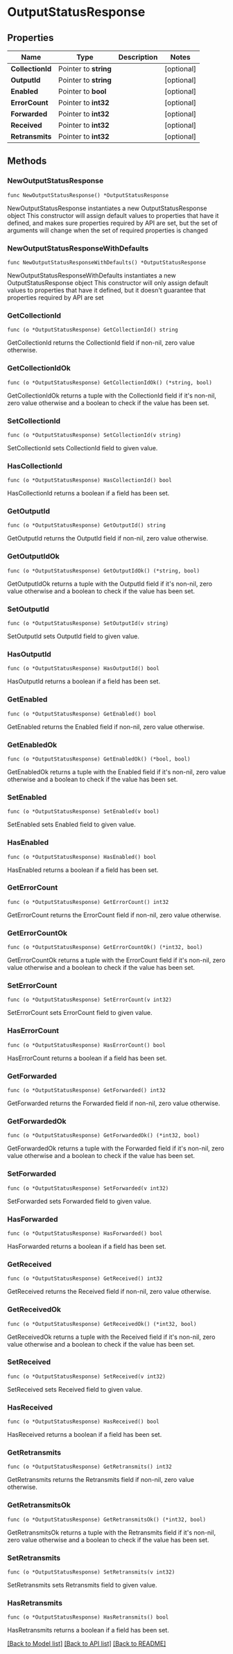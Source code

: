 # OutputStatusResponse

## Properties

Name | Type | Description | Notes
------------ | ------------- | ------------- | -------------
**CollectionId** | Pointer to **string** |  | [optional] 
**OutputId** | Pointer to **string** |  | [optional] 
**Enabled** | Pointer to **bool** |  | [optional] 
**ErrorCount** | Pointer to **int32** |  | [optional] 
**Forwarded** | Pointer to **int32** |  | [optional] 
**Received** | Pointer to **int32** |  | [optional] 
**Retransmits** | Pointer to **int32** |  | [optional] 

## Methods

### NewOutputStatusResponse

`func NewOutputStatusResponse() *OutputStatusResponse`

NewOutputStatusResponse instantiates a new OutputStatusResponse object
This constructor will assign default values to properties that have it defined,
and makes sure properties required by API are set, but the set of arguments
will change when the set of required properties is changed

### NewOutputStatusResponseWithDefaults

`func NewOutputStatusResponseWithDefaults() *OutputStatusResponse`

NewOutputStatusResponseWithDefaults instantiates a new OutputStatusResponse object
This constructor will only assign default values to properties that have it defined,
but it doesn't guarantee that properties required by API are set

### GetCollectionId

`func (o *OutputStatusResponse) GetCollectionId() string`

GetCollectionId returns the CollectionId field if non-nil, zero value otherwise.

### GetCollectionIdOk

`func (o *OutputStatusResponse) GetCollectionIdOk() (*string, bool)`

GetCollectionIdOk returns a tuple with the CollectionId field if it's non-nil, zero value otherwise
and a boolean to check if the value has been set.

### SetCollectionId

`func (o *OutputStatusResponse) SetCollectionId(v string)`

SetCollectionId sets CollectionId field to given value.

### HasCollectionId

`func (o *OutputStatusResponse) HasCollectionId() bool`

HasCollectionId returns a boolean if a field has been set.

### GetOutputId

`func (o *OutputStatusResponse) GetOutputId() string`

GetOutputId returns the OutputId field if non-nil, zero value otherwise.

### GetOutputIdOk

`func (o *OutputStatusResponse) GetOutputIdOk() (*string, bool)`

GetOutputIdOk returns a tuple with the OutputId field if it's non-nil, zero value otherwise
and a boolean to check if the value has been set.

### SetOutputId

`func (o *OutputStatusResponse) SetOutputId(v string)`

SetOutputId sets OutputId field to given value.

### HasOutputId

`func (o *OutputStatusResponse) HasOutputId() bool`

HasOutputId returns a boolean if a field has been set.

### GetEnabled

`func (o *OutputStatusResponse) GetEnabled() bool`

GetEnabled returns the Enabled field if non-nil, zero value otherwise.

### GetEnabledOk

`func (o *OutputStatusResponse) GetEnabledOk() (*bool, bool)`

GetEnabledOk returns a tuple with the Enabled field if it's non-nil, zero value otherwise
and a boolean to check if the value has been set.

### SetEnabled

`func (o *OutputStatusResponse) SetEnabled(v bool)`

SetEnabled sets Enabled field to given value.

### HasEnabled

`func (o *OutputStatusResponse) HasEnabled() bool`

HasEnabled returns a boolean if a field has been set.

### GetErrorCount

`func (o *OutputStatusResponse) GetErrorCount() int32`

GetErrorCount returns the ErrorCount field if non-nil, zero value otherwise.

### GetErrorCountOk

`func (o *OutputStatusResponse) GetErrorCountOk() (*int32, bool)`

GetErrorCountOk returns a tuple with the ErrorCount field if it's non-nil, zero value otherwise
and a boolean to check if the value has been set.

### SetErrorCount

`func (o *OutputStatusResponse) SetErrorCount(v int32)`

SetErrorCount sets ErrorCount field to given value.

### HasErrorCount

`func (o *OutputStatusResponse) HasErrorCount() bool`

HasErrorCount returns a boolean if a field has been set.

### GetForwarded

`func (o *OutputStatusResponse) GetForwarded() int32`

GetForwarded returns the Forwarded field if non-nil, zero value otherwise.

### GetForwardedOk

`func (o *OutputStatusResponse) GetForwardedOk() (*int32, bool)`

GetForwardedOk returns a tuple with the Forwarded field if it's non-nil, zero value otherwise
and a boolean to check if the value has been set.

### SetForwarded

`func (o *OutputStatusResponse) SetForwarded(v int32)`

SetForwarded sets Forwarded field to given value.

### HasForwarded

`func (o *OutputStatusResponse) HasForwarded() bool`

HasForwarded returns a boolean if a field has been set.

### GetReceived

`func (o *OutputStatusResponse) GetReceived() int32`

GetReceived returns the Received field if non-nil, zero value otherwise.

### GetReceivedOk

`func (o *OutputStatusResponse) GetReceivedOk() (*int32, bool)`

GetReceivedOk returns a tuple with the Received field if it's non-nil, zero value otherwise
and a boolean to check if the value has been set.

### SetReceived

`func (o *OutputStatusResponse) SetReceived(v int32)`

SetReceived sets Received field to given value.

### HasReceived

`func (o *OutputStatusResponse) HasReceived() bool`

HasReceived returns a boolean if a field has been set.

### GetRetransmits

`func (o *OutputStatusResponse) GetRetransmits() int32`

GetRetransmits returns the Retransmits field if non-nil, zero value otherwise.

### GetRetransmitsOk

`func (o *OutputStatusResponse) GetRetransmitsOk() (*int32, bool)`

GetRetransmitsOk returns a tuple with the Retransmits field if it's non-nil, zero value otherwise
and a boolean to check if the value has been set.

### SetRetransmits

`func (o *OutputStatusResponse) SetRetransmits(v int32)`

SetRetransmits sets Retransmits field to given value.

### HasRetransmits

`func (o *OutputStatusResponse) HasRetransmits() bool`

HasRetransmits returns a boolean if a field has been set.


[[Back to Model list]](../README.md#documentation-for-models) [[Back to API list]](../README.md#documentation-for-api-endpoints) [[Back to README]](../README.md)


